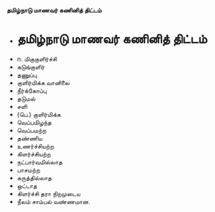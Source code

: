 **தமிழ்நாடு மாணவர் கணினித் திட்டம்**
- # தமிழ்நாடு மாணவர் கணினித் திட்டம்
- n. மிகுகுளிர்ச்சி
- கடுங்குளிர்
- தணுப்பு
- குளிர்மிக்க வானிலை
- நீர்க்கோப்பு
- தடுமல்
- சளி
- (பெ.) குளிர்மிக்க
- வெப்பமிழந்த
- வெப்பமற்ற
- தண்ணிய
- உணர்ச்சியற்ற
- கிளர்ச்சியற்ற
- நட்பார்வமில்லாத
- பாசமற்ற
- கருத்தில்லாத
- ஒட்டாத
- கிளர்ச்சி தரா நிறமுடைய
- நீலம் சாம்பல் வண்ணமான.

